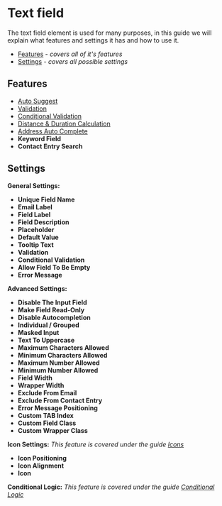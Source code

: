 # Text field

The text field element is used for many purposes, in this guide we will explain what features and settings it has and how to use it.

* [Features](#features) - _covers all of it's features_
* [Settings](#settings) - _covers all possible settings_


## Features

* [Auto Suggest](auto-suggest)
* [Validation](validation)
* [Conditional Validation](conditional-validation)
* [Distance & Duration Calculation](distance-duration-calculation)
* [Address Auto Complete](address-auto-complete)
* **Keyword Field**
* **Contact Entry Search**


## Settings

**General Settings:**
* **Unique Field Name**
* **Email Label**
* **Field Label**
* **Field Description**
* **Placeholder**
* **Default Value**
* **Tooltip Text**
* **Validation**
* **Conditional Validation**
* **Allow Field To Be Empty**
* **Error Message**

**Advanced Settings:**
* **Disable The Input Field**
* **Make Field Read-Only**
* **Disable Autocompletion**
* **Individual / Grouped**
* **Masked Input**
* **Text To Uppercase**
* **Maximum Characters Allowed**
* **Minimum Characters Allowed**
* **Maximum Number Allowed**
* **Minimum Number Allowed**
* **Field Width**
* **Wrapper Width**
* **Exclude From Email**
* **Exclude From Contact Entry**
* **Error Message Positioning**
* **Custom TAB Index**
* **Custom Field Class**
* **Custom Wrapper Class**

**Icon Settings:**
_This feature is covered under the guide [Icons](icons)_
* **Icon Positioning**
* **Icon Alignment**
* **Icon**

**Conditional Logic:**
_This feature is covered under the guide [Conditional Logic](conditional-logic)_
